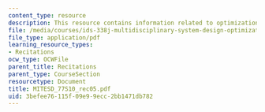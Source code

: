 ```yaml
---
content_type: resource
description: This resource contains information related to optimization method selection.
file: /media/courses/ids-338j-multidisciplinary-system-design-optimization-spring-2010/3befee76115f09e99ecc2bb1471db782_MITESD_77S10_rec05.pdf
file_type: application/pdf
learning_resource_types:
- Recitations
ocw_type: OCWFile
parent_title: Recitations
parent_type: CourseSection
resourcetype: Document
title: MITESD_77S10_rec05.pdf
uid: 3befee76-115f-09e9-9ecc-2bb1471db782
---
```

